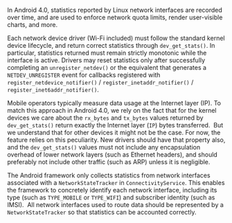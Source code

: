 <!--
   Copyright 2012 The Android Open Source Project

   Licensed under the Apache License, Version 2.0 (the "License");
   you may not use this file except in compliance with the License.
   You may obtain a copy of the License at

       http://www.apache.org/licenses/LICENSE-2.0

   Unless required by applicable law or agreed to in writing, software
   distributed under the License is distributed on an "AS IS" BASIS,
   WITHOUT WARRANTIES OR CONDITIONS OF ANY KIND, either express or implied.
   See the License for the specific language governing permissions and
   limitations under the License.
-->


In Android 4.0, statistics reported by Linux network interfaces are
recorded over time, and are used to enforce network quota limits,
render user-visible charts, and more.

Each network device driver (Wi-Fi included) must follow the standard
kernel device lifecycle, and return correct statistics through
`dev_get_stats()`. In particular, statistics returned must remain
strictly monotonic while the interface is active. Drivers may reset
statistics only after successfully completing an `unregister_netdev()`
or the equivalent that generates a `NETDEV_UNREGISTER` event for
callbacks registered with `register_netdevice_notifier()` /
`register_inetaddr_notifier()` / `register_inet6addr_notifier()`.

Mobile operators typically measure data usage at the Internet layer
(IP). To match this approach in Android 4.0, we rely on the fact that
for the kernel devices we care about the `rx_bytes` and `tx_bytes`
values returned by `dev_get_stats()` return exactly the Internet layer
(`IP`) bytes transferred.  But we understand that for other devices it
might not be the case. For now, the feature relies on this
peculiarity. New drivers should have that property also, and the
`dev_get_stats()` values must not include any encapsulation overhead
of lower network layers (such as Ethernet headers), and should
preferably not include other traffic (such as ARP) unless it is
negligible.

The Android framework only collects statistics from network interfaces
associated with a `NetworkStateTracker` in `ConnectivityService`. This
enables the framework to concretely identify each network interface,
including its type (such as `TYPE_MOBILE` or `TYPE_WIFI`) and
subscriber identity (such as IMSI).  All network interfaces used to
route data should be represented by a `NetworkStateTracker` so that
statistics can be accounted correctly.
